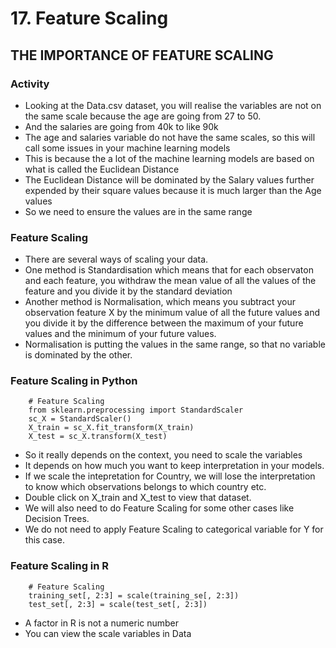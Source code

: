 # 17. Feature Scaling

## THE IMPORTANCE OF FEATURE SCALING

### Activity
* Looking at the Data.csv dataset, you will realise the variables are not on the same scale because the age are going from 27 to 50.
* And the salaries are going from 40k to like 90k
* The age and salaries variable do not have the same scales, so this will call some issues in your machine learning models
* This is because the a lot of the machine learning models are based on what is called the Euclidean Distance
* The Euclidean Distance will be dominated by the Salary values further expended by their square values because it is much larger than the Age values
* So we need to ensure the values are in the same range

### Feature Scaling
* There are several ways of scaling your data.
* One method is Standardisation which means that for each observaton and each feature, you withdraw the mean value of all the values of the feature and you divide it by the standard deviation
* Another method is Normalisation, which means you subtract your observation feature X by the minimum value of all the future values and you divide it by the difference between the maximum of your future values and the minimum of your future values.
* Normalisation is putting the values in the same range, so that no variable is dominated by the other.

### Feature Scaling in Python
```
	# Feature Scaling
	from sklearn.preprocessing import StandardScaler
	sc_X = StandardScaler()
	X_train = sc_X.fit_transform(X_train)
	X_test = sc_X.transform(X_test)
```
* So it really depends on the context, you need to scale the variables
* It depends on how much you want to keep interpretation in your models.
* If we scale the intepretation for Country, we will lose the interpretation to know which observations belongs to which country etc.
* Double click on X_train and X_test to view that dataset.
* We will also need to do Feature Scaling for some other cases like Decision Trees.
* We do not need to apply Feature Scaling to categorical variable for Y for this case.

### Feature Scaling in R
```
	# Feature Scaling
	training_set[, 2:3] = scale(training_se[, 2:3])
	test_set[, 2:3] = scale(test_set[, 2:3])
```
* A factor in R is not a numeric number
* You can view the scale variables in Data